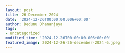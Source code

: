 ```yaml
---
layout: post
title: 26 December 2024
date: '2024-12-26T00:00:00.006+00:00'
author: Dedunu Dhananjaya
tags:
- uncategorized
modified_time: '2024-12-26T00:00:00.006+00:00'
featured_image: 2024-12-26-26-december-2024-6.jpeg
---
```


